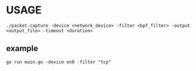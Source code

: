 # USAGE

```
./packet-capture -device <network_device> -filter <bpf_filter> -output <output_file> -timeout <duration>

```

## example 

```
go run main.go -device en0 -filter "tcp"
```